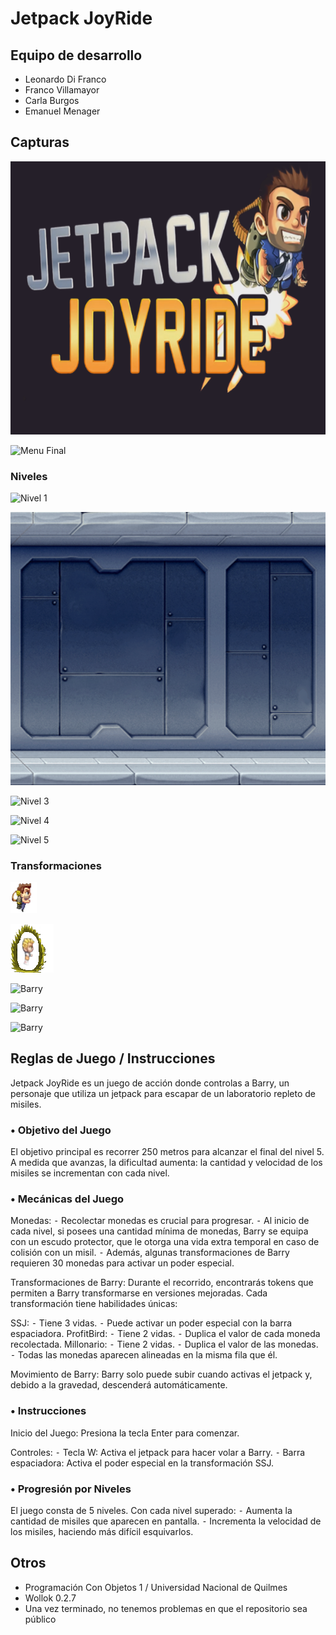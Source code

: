 # Jetpack JoyRide

## Equipo de desarrollo

- Leonardo Di Franco
- Franco Villamayor
- Carla Burgos
- Emanuel Menager

## Capturas

![Menu Inicio](https://raw.githubusercontent.com/obj1unq/2024s2-tp-grupal-juego-2024s2-grupo6/refs/heads/main/assets/menu.png)

![Menu Final]()
### Niveles
![Nivel 1]()

![Nivel 2](https://github.com/obj1unq/2024s2-tp-grupal-juego-2024s2-grupo6/blob/main/assets/fondoo2.png)

![Nivel 3]()

![Nivel 4]()

![Nivel 5]()


### Transformaciones
![Barry Normal](https://raw.githubusercontent.com/obj1unq/2024s2-tp-grupal-juego-2024s2-grupo6/refs/heads/main/assets/barrynormal.png)

![Barry SSJ](https://raw.githubusercontent.com/obj1unq/2024s2-tp-grupal-juego-2024s2-grupo6/refs/heads/main/assets/barrysupersj1.png)

![Barry ]()

![Barry ]()

![Barry ]()

## Reglas de Juego / Instrucciones

Jetpack JoyRide es un juego de acción donde controlas a Barry, un personaje que utiliza un jetpack para escapar de un laboratorio repleto de misiles.

### • Objetivo del Juego
  El objetivo principal es recorrer 250 metros para alcanzar el final del nivel 5. A medida que   avanzas, la dificultad aumenta: la cantidad y velocidad de los misiles se incrementan con cada nivel.

### • Mecánicas del Juego
  Monedas:
  ⁃ Recolectar monedas es crucial para progresar.
  ⁃ Al inicio de cada nivel, si posees una cantidad mínima de monedas, Barry se equipa con un escudo protector, que le otorga una vida extra temporal en caso de colisión con un misil.
  ⁃ Además, algunas transformaciones de Barry requieren 30 monedas para activar un poder especial.
    
  Transformaciones de Barry:
  Durante el recorrido, encontrarás tokens que permiten a Barry transformarse en versiones mejoradas. Cada transformación tiene habilidades únicas:

  SSJ:
    ⁃ Tiene 3 vidas.
    ⁃ Puede activar un poder especial con la barra espaciadora.
  ProfitBird:
    ⁃ Tiene 2 vidas.
    ⁃ Duplica el valor de cada moneda recolectada.
  Millonario:
    ⁃ Tiene 2 vidas.
    ⁃ Duplica el valor de las monedas.
    ⁃ Todas las monedas aparecen alineadas en la misma fila que él.
  
  Movimiento de Barry:
  Barry solo puede subir cuando activas el jetpack y, debido a la gravedad, descenderá automáticamente.
  
### • Instrucciones
  Inicio del Juego: Presiona la tecla Enter para comenzar.
  
  Controles:
    ⁃ Tecla W: Activa el jetpack para hacer volar a Barry.
    ⁃ Barra espaciadora: Activa el poder especial en la transformación SSJ.

### • Progresión por Niveles
  El juego consta de 5 niveles. Con cada nivel superado:
    ⁃ Aumenta la cantidad de misiles que aparecen en pantalla.
    ⁃ Incrementa la velocidad de los misiles, haciendo más difícil esquivarlos.

## Otros

- Programación Con Objetos 1 / Universidad Nacional de Quilmes
- Wollok 0.2.7
- Una vez terminado, no tenemos problemas en que el repositorio sea público

